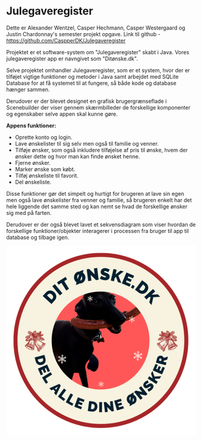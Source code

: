 # Julegaveregister
Dette er Alexander Wentzel, Casper Hechmann, Casper Westergaard og Justin Chardonnay's semester projekt opgave.
Link til github - https://github.com/CaspperDK/Julegaveregister

Projektet er et software-system om "Julegaveregister" skabt i Java.
Vores julegaveregister app er navngivet som "Ditønske.dk".

Selve projektet omhandler Julegaveregister, som er et system, hvor der er tilføjet vigtige funktioner og metoder i Java samt arbejdet med SQLite Database for at få systemet til at fungere, så både kode og database hænger sammen.

Derudover er der blevet designet en grafisk brugergrænseflade i Scenebuilder der viser gennem skærmbilleder de forskellige komponenter og egenskaber selve appen skal kunne gøre.


**Appens funktioner:**
* Oprette konto og login.
* Lave ønskelister til sig selv men også til familie og venner.
* Tilføje ønsker, som også inkludere tilføjelse af pris til ønske, hvem der ønsker dette og hvor man kan finde ønsket henne.
* Fjerne ønsker.
* Marker ønske som købt.
* Tilføj ønskeliste til favorit.
* Del ønskeliste.

Disse funktioner gør det simpelt og hurtigt for brugeren at lave sin egen men også lave ønskelister fra venner og familie, så brugeren enkelt har det hele liggende det samme sted og kan nemt se hvad de forskellige ønsker sig med på farten.


Derudover er der også blevet lavet et sekvensdiagram som viser hvordan de forskellige funktioner/objekter interagerer i processen fra bruger til app til database og tilbage igen.









![Ditønske.dk Logo](wimselogo.png)
